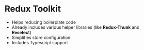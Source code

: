 # Redux Toolkit

<v-clicks>

* Helps reducing boilerplate code
* Already includes various helper libraries (like <strong>Redux-Thunk</strong> and <strong>Reselect</strong>)
* Simplifies store configuration
* Includes Typescript support

</v-clicks>

